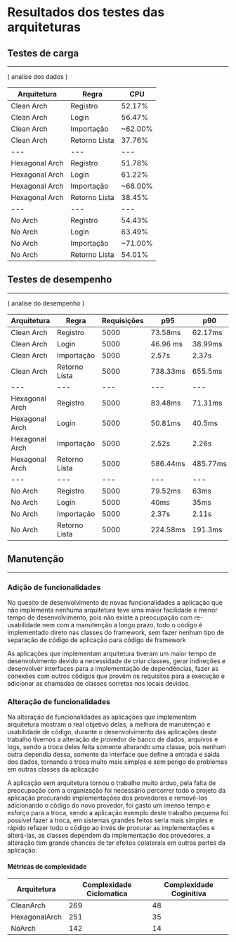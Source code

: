 # Resultados dos testes das arquiteturas

## Testes de carga

---

( analise dos dados )

| Arquitetura    | Regra         | CPU     |
|----------------|---------------|---------|
| Clean Arch     | Registro      | 52.17%  |
| Clean Arch     | Login         | 56.47%  |
| Clean Arch     | Importação    | ~62.00% |
| Clean Arch     | Retorno Lista | 37.76%  |
| ---            | ---           | ---     |
| Hexagonal Arch | Registro      | 51.78%  |
| Hexagonal Arch | Login         | 61.22%  |
| Hexagonal Arch | Importação    | ~68.00% |
| Hexagonal Arch | Retorno Lista | 38.45%  |
| ---            | ---           | ---     |
| No Arch        | Registro      | 54.43%  |
| No Arch        | Login         | 63.49%  |
| No Arch        | Importação    | ~71.00% |
| No Arch        | Retorno Lista | 54.01%  |

## Testes de desempenho

---

( analise do desempenho )

| Arquitetura    | Regra         | Requisições  | p95      | p90      | max      | min    | avg      | iterations  |
|----------------|---------------|--------------|----------|----------|----------|--------|----------|-------------|
| Clean Arch     | Registro      | 5000         | 73.58ms  | 62.17ms  | 550.59ms | 2.99ms | 38.24ms  | 1294.84/s   |
| Clean Arch     | Login         | 5000         | 46.96 ms | 38.99ms  | 265.06ms | 1.99ms | 22.62ms  | 2180.19/s   |
| Clean Arch     | Importação    | 5000         | 2.57s    | 2.37s    | 3.4s     | 1.99ms | 767.52ms | 30.74/s     |
| Clean Arch     | Retorno Lista | 5000         | 738.33ms | 655.5ms  | 1.18s    | 1.63ms | 231.88ms | 106.25/s    |
| ---            | ---           | ---          | ---      | ---      | ---      | ---    | ---      | ---         |
| Hexagonal Arch | Registro      | 5000         | 83.48ms  | 71.31ms  | 574.79ms | 3.99ms | 42.3ms   | 1169.08/s   |
| Hexagonal Arch | Login         | 5000         | 50.81ms  | 40.5ms   | 271.75ms | 2.64ms | 24.25ms  | 2031.99/s   |
| Hexagonal Arch | Importação    | 5000         | 2.52s    | 2.26s    | 3.93s    | 1.99ms | 754.81ms | 31.07/s     |
| Hexagonal Arch | Retorno Lista | 5000         | 586.44ms | 485.77ms | 1.31s    | 1.99ms | 227.19ms | 108.51/s    |
| ---            | ---           | ---          | ---      | ---      | ---      | ---    | ---      | ---         |
| No Arch        | Registro      | 5000         | 79.52ms  | 63ms     | 739.41ms | 3.99ms | 41.11ms  | 1205.45/s   |
| No Arch        | Login         | 5000         | 40ms     | 35ms     | 109.43ms | 2ms    | 21.04ms  | 2331.94/s   |
| No Arch        | Importação    | 5000         | 2.37s    | 2.11s    | 5.23s    | 1.99ms | 728.51ms | 32.05/s     |
| No Arch        | Retorno Lista | 5000         | 224.58ms | 191.3ms  | 688.24ms | 2ms    | 96.76ms  | 250.64/s    |

## Manutenção

---

### Adição de funcionalidades
<p>No quesito de desenvolvimento de novas funcionalidades a aplicação que não implementa nenhuma arquitetura teve uma maior facilidade e menor tempo de desenvolvimento, pois não existe a preocupação com re-usabilidade nem com a manutenção a longo prazo, todo o código é implementado direto nas classes do framework, sem fazer nenhum tipo de separação de código de aplicação para código de framework</p>
<p>As aplicações que implementam arquitetura tiveram um maior tempo de desenvolvimento devido a necessidade de criar classes, gerar indireções e desenvolver interfaces para a implementação de dependências, fazer as conexões com outros códigos que provêm os requisitos para a execução e adicionar as chamadas de classes corretas nos locais devidos.</p>

### Alteração de funcionalidades
<p>Na alteração de funcionalidades as aplicações que implementam arquitetura mostram o real objetivo delas, a melhora de manutenção e usabilidade de código, durante o desenvolvimento das aplicações deste trabalho tivemos a alteração de provedor de banco de dados, arquivos e logs, sendo a troca deles feita somente alterando uma classe, pois nenhum outra dependia dessa, somente da interface que define a entrada e saída dos dados, tornando a troca muito mais simples e sem perigo de problemas em outras classes da aplicação</p>
<p>A aplicação sem arquitetura tornou o trabalho muito árduo, pela falta de preocupação com a organização foi necessário percorrer todo o projeto da aplicação procurando implementações dos provedores e removê-los adicionando o código do novo provedor, foi gasto um imenso tempo e esforço para a troca, sendo a aplicação exemplo deste trabalho pequena foi possível fazer a troca, em sistemas grandes feitos seria mais simples e rápido refazer todo o código ao invés de procurar as implementações e alterá-las, as classes dependem da implementação dos provedores, a alteração tem grande chances de ter efeitos colaterais em outras partes da aplicação.</p>


#### Métricas de complexidade

| Arquitetura   | Complexidade Ciclomatica | Complexidade Coginitiva |
|---------------|--------------------------|-------------------------|
| CleanArch     | 269                      | 48                      | 
| HexagonalArch | 251                      | 35                      |
| NoArch        | 142                      | 14                      |